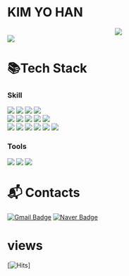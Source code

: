 # KIM YO HAN 
<div align=center>
	<img src="https://capsule-render.vercel.app/api?type=waving&color=FCAACF&height=300&section=header&text=Welcome!%20Yohan's%20GitHub&fontSize=60&animation=fadeIn&fontAlignY=38&" />	
</div>
<div align="left">
  <img src="https://github-readme-stats.vercel.app/api?username=master-kim&show_icons=true&theme=radical" width:50%/>
</div>

# 📚Tech Stack
### Skill
<div align="left">
	<img src="https://img.shields.io/badge/Java-007396?style=flat&logo=Java&logoColor=white" />
	<img src="https://img.shields.io/badge/Spring-6DB33F?&style=flat&logo=Spring&logoColor=white" />
  <img src="https://img.shields.io/badge/SpringBoot-6DB33F?&style=forflat&logo=SpringBoot&logoColor=white" />
  <img src="https://img.shields.io/badge/ApacheTomcat-F8DC75?&style=forflat&logo=ApacheTomcat&logoColor=black" />
  <br/>
  <img src="https://img.shields.io/badge/React-14161A?&style=forflat&logo=React&logoColor=blue" />
  <img src="https://img.shields.io/badge/HTML5-E34F26?style=flat&logo=HTML5&logoColor=white" />
	<img src="https://img.shields.io/badge/CSS3-1572B6?style=flat&logo=CSS3&logoColor=white" />
	<img src="https://img.shields.io/badge/JavaScript-F7DF1E?style=flat&logo=JavaScript&logoColor=white" />
	<img src="https://img.shields.io/badge/jQuery-0769AD?style=flat&logo=jQuery&logoColor=white" />
	<br>
	<img src="https://img.shields.io/badge/Mybatis-000000?style=flat&logo=Fluentd&logoColor=white" />
	<img src="https://img.shields.io/badge/PostgreSQL-4169E1?&style=flat&logo=PostgreSQL&logoColor=white" />
  <img src="https://img.shields.io/badge/Hibernate-59666C?&style=flat&logo=Hibernate&logoColor=white" />
	<img src="https://img.shields.io/badge/MySQL-4479A1?style=flat&logo=MySQL&logoColor=white" />
	<img src="https://img.shields.io/badge/MariaDB-003545?style=flat&logo=MariaDB&logoColor=white" />
	<img src="https://img.shields.io/badge/Linux-FCC624?style=flat&logo=Linux&logoColor=white" />
</div>

### Tools
<div align="left">
	<img src="https://img.shields.io/badge/Git-F05032?&style=flat&logo=Git&logoColor=white" />
	<img src="https://img.shields.io/badge/Eclipse%20IDE-2C2255?&style=flat&logo=Eclipse%20IDE&logoColor=white" />
  <img src="https://img.shields.io/badge/Visual%20Studio%20Code-007ACC?&style=flat&logo=Visual%20Studio%20Code&logoColor=white" />
</div>

# :mailbox_with_mail: Contacts

[![Gmail Badge](https://img.shields.io/badge/Gmail-d14836?style=flat-square&logo=Gmail&logoColor=white&link=mailto:such0675@gmail.com)](mailto:such0675@gmail.com)
[![Naver Badge](https://img.shields.io/badge/Naver-03C75A?style=flat-square&logo=Naver&logoColor=white&link=mailto:such0675@naver.com)](mailto:such0675@naver.com)

# views
[![Hits](https://hits.seeyoufarm.com/api/count/incr/badge.svg?url=https%3A%2F%2Fgithub.com%2Fmaster-kim&count_bg=%23918FE0&title_bg=%23545454&icon=github.svg&icon_color=%23E7E7E7&title=Views&edge_flat=false)]





